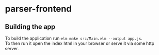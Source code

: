 # parser-frontend
## Building the app
To build the application run `elm make src/Main.elm --output app.js`.
<br>
To then run it open the index html in your browser or serve it via some http server.
